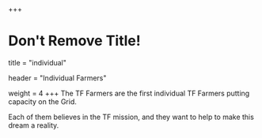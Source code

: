 +++
# Don't Remove Title!
title = "individual"

header = "Individual Farmers"

weight = 4
+++
The TF Farmers are the first individual TF Farmers putting capacity on the Grid. 

Each of them believes in the TF mission, and they want to help to make this dream a reality.